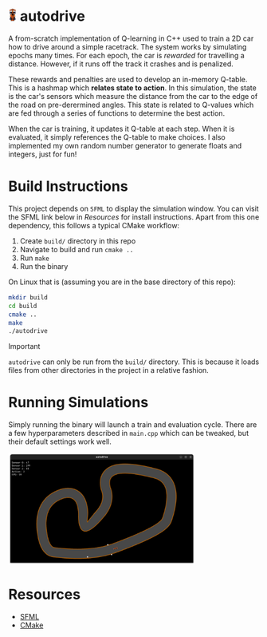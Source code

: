 # <img src="https://raw.githubusercontent.com/walkerjameschris/autodrive/refs/heads/main/img/car.png" height="25" vertical> autodrive

A from-scratch implementation of Q-learning in C++ used to train a 2D car
how to drive around a simple racetrack. The system works by simulating
epochs many times. For each epoch, the car is *rewarded* for travelling
a distance. However, if it runs off the track it crashes and is penalized.

These rewards and penalties are used to develop an in-memory Q-table. This
is a hashmap which **relates state to action**. In this simulation, the 
state is the car's sensors which measure the distance from the car to the
edge of the road on pre-derermined angles. This state is related to Q-values
which are fed through a series of functions to determine the best action.

When the car is training, it updates it Q-table at each step. When it is
evaluated, it simply references the Q-table to make choices. I also
implemented my own random number generator to generate floats and integers,
just for fun!

# Build Instructions

This project depends on `SFML` to display the simulation window. You can visit
the SFML link below in _Resources_ for install instructions. Apart from this
one dependency, this follows a typical CMake workflow:

1. Create `build/` directory in this repo
2. Navigate to build and run `cmake ..`
3. Run `make`
4. Run the binary

On Linux that is (assuming you are in the base directory of this repo):

```sh
mkdir build
cd build
cmake ..
make
./autodrive
```

> [!IMPORTANT]
> `autodrive` can only be run from the `build/` directory. This is because
> it loads files from other directories in the project in a relative fashion.

# Running Simulations

Simply running the binary will launch a train and evaluation cycle. There 
are a few hyperparameters described in `main.cpp` which can be tweaked,
but their default settings work well.

<img src="https://raw.githubusercontent.com/walkerjameschris/autodrive/main/img/autodrive.png" height="225" />

# Resources

* [SFML](https://www.sfml-dev.org/)
* [CMake](https://cmake.org/cmake/help/latest/guide/tutorial/index.html)
